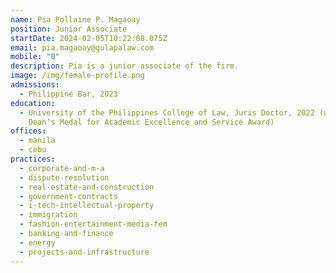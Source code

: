 ```yaml
---
name: Pia Pollaine P. Magaoay
position: Junior Associate
startDate: 2024-02-05T10:22:08.075Z
email: pia.magaoay@gulapalaw.com
mobile: "0"
description: Pia is a junior associate of the firm.
image: /img/female-profile.png
admissions:
  - Philippine Bar, 2023
education:
  - University of the Philippines College of Law, Juris Doctor, 2022 (with
    Dean’s Medal for Academic Excellence and Service Award)
offices:
  - manila
  - cebu
practices:
  - corporate-and-m-a
  - dispute-resolution
  - real-estate-and-construction
  - government-contracts
  - i-tech-intellectual-property
  - immigration
  - fashion-entertainment-media-fem
  - banking-and-finance
  - energy
  - projects-and-infrastructure
---
```

